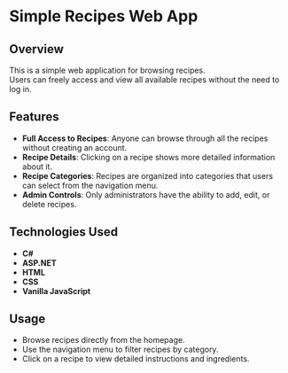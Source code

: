 # Simple Recipes Web App

## Overview
This is a simple web application for browsing recipes.  
Users can freely access and view all available recipes without the need to log in.

## Features
- **Full Access to Recipes**: Anyone can browse through all the recipes without creating an account.
- **Recipe Details**: Clicking on a recipe shows more detailed information about it.
- **Recipe Categories**: Recipes are organized into categories that users can select from the navigation menu.
- **Admin Controls**: Only administrators have the ability to add, edit, or delete recipes.

## Technologies Used
- **C#**
- **ASP.NET**
- **HTML**
- **CSS**
- **Vanilla JavaScript**

## Usage
- Browse recipes directly from the homepage.
- Use the navigation menu to filter recipes by category.
- Click on a recipe to view detailed instructions and ingredients.
